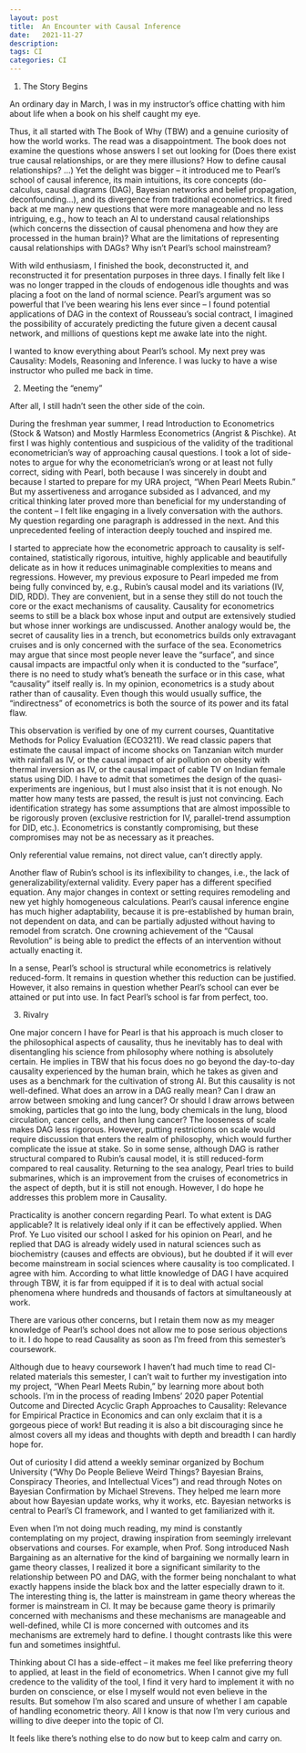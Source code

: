 ```yaml
---
layout: post
title:  An Encounter with Causal Inference
date:   2021-11-27
description:
tags: CI
categories: CI
---
```



1.	The Story Begins

An ordinary day in March, I was in my instructor’s office chatting with him about life when a book on his shelf caught my eye. 

Thus, it all started with The Book of Why (TBW) and a genuine curiosity of how the world works. The read was a disappointment. The book does not examine the questions whose answers I set out looking for (Does there exist true causal relationships, or are they mere illusions? How to define causal relationships? ...) Yet the delight was bigger – it introduced me to Pearl’s school of causal inference, its main intuitions, its core concepts (do-calculus, causal diagrams (DAG), Bayesian networks and belief propagation, deconfounding…), and its divergence from traditional econometrics. It fired back at me many new questions that were more manageable and no less intriguing, e.g., how to teach an AI to understand causal relationships (which concerns the dissection of causal phenomena and how they are processed in the human brain)? What are the limitations of representing causal relationships with DAGs? Why isn’t Pearl’s school mainstream?

With wild enthusiasm, I finished the book, deconstructed it, and reconstructed it for presentation purposes in three days. I finally felt like I was no longer trapped in the clouds of endogenous idle thoughts and was placing a foot on the land of normal science. Pearl’s argument was so powerful that I’ve been wearing his lens ever since – I found potential applications of DAG in the context of Rousseau’s social contract, I imagined the possibility of accurately predicting the future given a decent causal network, and millions of questions kept me awake late into the night.

I wanted to know everything about Pearl’s school. My next prey was Causality: Models, Reasoning and Inference. I was lucky to have a wise instructor who pulled me back in time.

2.	Meeting the “enemy”

After all, I still hadn’t seen the other side of the coin.

During the freshman year summer, I read Introduction to Econometrics (Stock & Watson) and Mostly Harmless Econometrics (Angrist & Pischke). At first I was highly contentious and suspicious of the validity of the traditional econometrician’s way of approaching causal questions. I took a lot of side-notes to argue for why the econometrician’s wrong or at least not fully correct, siding with Pearl, both because I was sincerely in doubt and because I started to prepare for my URA project, “When Pearl Meets Rubin.” But my assertiveness and arrogance subsided as I advanced, and my critical thinking later proved more than beneficial for my understanding of the content – I felt like engaging in a lively conversation with the authors. My question regarding one paragraph is addressed in the next. And this unprecedented feeling of interaction deeply touched and inspired me. 

I started to appreciate how the econometric approach to causality is self-contained, statistically rigorous, intuitive, highly applicable and beautifully delicate as in how it reduces unimaginable complexities to means and regressions. However, my previous exposure to Pearl impeded me from being fully convinced by, e.g., Rubin’s causal model and its variations (IV, DID, RDD). They are convenient, but in a sense they still do not touch the core or the exact mechanisms of causality. Causality for econometrics seems to still be a black box whose input and output are extensively studied but whose inner workings are undiscussed. Another analogy would be, the secret of causality lies in a trench, but econometrics builds only extravagant cruises and is only concerned with the surface of the sea. Econometrics may argue that since most people never leave the “surface”, and since causal impacts are impactful only when it is conducted to the “surface”, there is no need to study what’s beneath the surface or in this case, what “causality” itself really is. In my opinion, econometrics is a study about rather than of causality. Even though this would usually suffice, the “indirectness” of econometrics is both the source of its power and its fatal flaw.

This observation is verified by one of my current courses, Quantitative Methods for Policy Evaluation (ECO3211). We read classic papers that estimate the causal impact of income shocks on Tanzanian witch murder with rainfall as IV, or the causal impact of air pollution on obesity with thermal inversion as IV, or the causal impact of cable TV on Indian female status using DID. I have to admit that sometimes the design of the quasi-experiments are ingenious, but I must also insist that it is not enough. No matter how many tests are passed, the result is just not convincing. Each identification strategy has some assumptions that are almost impossible to be rigorously proven (exclusive restriction for IV, parallel-trend assumption for DID, etc.). Econometrics is constantly compromising, but these compromises may not be as necessary as it preaches.

Only referential value remains, not direct value, can’t directly apply.

Another flaw of Rubin’s school is its inflexibility to changes, i.e., the lack of generalizability/external validity. Every paper has a different specified equation. Any major changes in context or setting requires remodeling and new yet highly homogeneous calculations. Pearl’s causal inference engine has much higher adaptability, because it is pre-established by human brain, not dependent on data, and can be partially adjusted without having to remodel from scratch. One crowning achievement of the “Causal Revolution” is being able to predict the effects of an intervention without actually enacting it.

In a sense, Pearl’s school is structural while econometrics is relatively reduced-form. It remains in question whether this reduction can be justified. However, it also remains in question whether Pearl’s school can ever be attained or put into use. In fact Pearl’s school is far from perfect, too.

3.	Rivalry

One major concern I have for Pearl is that his approach is much closer to the philosophical aspects of causality, thus he inevitably has to deal with disentangling his science from philosophy where nothing is absolutely certain. He implies in TBW that his focus does no go beyond the day-to-day causality experienced by the human brain, which he takes as given and uses as a benchmark for the cultivation of strong AI. But this causality is not well-defined. What does an arrow in a DAG really mean? Can I draw an arrow between smoking and lung cancer? Or should I draw arrows between smoking, particles that go into the lung, body chemicals in the lung, blood circulation, cancer cells, and then lung cancer? The looseness of scale makes DAG less rigorous. However, putting restrictions on scale would require discussion that enters the realm of philosophy, which would further complicate the issue at stake. So in some sense, although DAG is rather structural compared to Rubin’s causal model, it is still reduced-form compared to real causality. Returning to the sea analogy, Pearl tries to build submarines, which is an improvement from the cruises of econometrics in the aspect of depth, but it is still not enough. However, I do hope he addresses this problem more in Causality.

Practicality is another concern regarding Pearl. To what extent is DAG applicable? It is relatively ideal only if it can be effectively applied. When Prof. Ye Luo visited our school I asked for his opinion on Pearl, and he replied that DAG is already widely used in natural sciences such as biochemistry (causes and effects are obvious), but he doubted if it will ever become mainstream in social sciences where causality is too complicated. I agree with him. According to what little knowledge of DAG I have acquired through TBW, it is far from equipped if it is to deal with actual social phenomena where hundreds and thousands of factors at simultaneously at work. 

There are various other concerns, but I retain them now as my meager knowledge of Pearl’s school does not allow me to pose serious objections to it. I do hope to read Causality as soon as I’m freed from this semester’s coursework.

Although due to heavy coursework I haven’t had much time to read CI-related materials this semester, I can’t wait to further my investigation into my project, “When Pearl Meets Rubin,” by learning more about both schools. I’m in the process of reading Imbens’ 2020 paper Potential Outcome and Directed Acyclic Graph Approaches to Causality: Relevance for Empirical Practice in Economics and can only exclaim that it is a gorgeous piece of work! But reading it is also a bit discouraging since he almost covers all my ideas and thoughts with depth and breadth I can hardly hope for.

Out of curiosity I did attend a weekly seminar organized by Bochum University (“Why Do People Believe Weird Things? Bayesian Brains, Conspiracy Theories, and Intellectual Vices”) and read through Notes on Bayesian Confirmation by Michael Strevens. They helped me learn more about how Bayesian update works, why it works, etc. Bayesian networks is central to Pearl’s CI framework, and I wanted to get familiarized with it.

Even when I’m not doing much reading, my mind is constantly contemplating on my project, drawing inspiration from seemingly irrelevant observations and courses. For example, when Prof. Song introduced Nash Bargaining as an alternative for the kind of bargaining we normally learn in game theory classes, I realized it bore a significant similarity to the relationship between PO and DAG, with the former being nonchalant to what exactly happens inside the black box and the latter especially drawn to it. The interesting thing is, the latter is mainstream in game theory whereas the former is mainstream in CI. It may be because game theory is primarily concerned with mechanisms and these mechanisms are manageable and well-defined, while CI is more concerned with outcomes and its mechanisms are extremely hard to define. I thought contrasts like this were fun and sometimes insightful. 

Thinking about CI has a side-effect – it makes me feel like preferring theory to applied, at least in the field of econometrics. When I cannot give my full credence to the validity of the tool, I find it very hard to implement it with no burden on conscience, or else I myself would not even believe in the results. But somehow I’m also scared and unsure of whether I am capable of handling econometric theory. All I know is that now I’m very curious and willing to dive deeper into the topic of CI.

It feels like there’s nothing else to do now but to keep calm and carry on.


